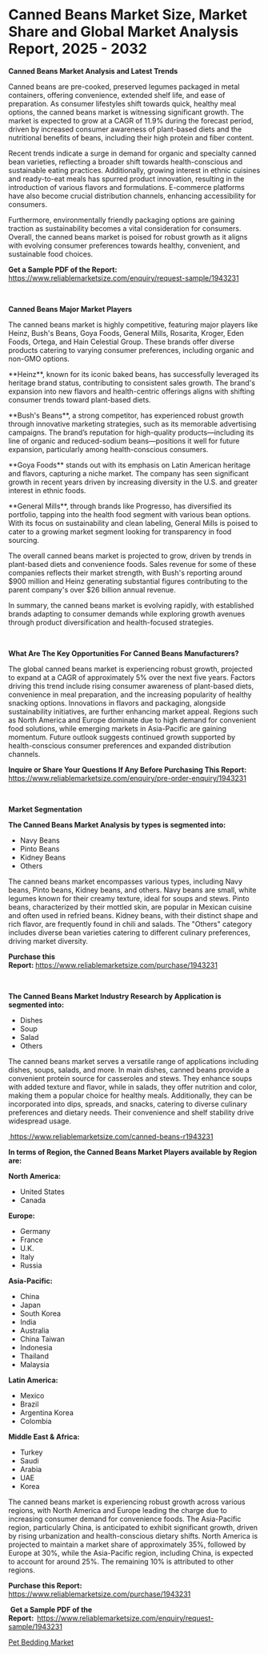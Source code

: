 <p><h1>Canned Beans Market Size, Market Share and Global Market Analysis Report, 2025 - 2032</h1></p><p><strong>Canned Beans Market Analysis and Latest Trends</strong></p>
<p><p>Canned beans are pre-cooked, preserved legumes packaged in metal containers, offering convenience, extended shelf life, and ease of preparation. As consumer lifestyles shift towards quick, healthy meal options, the canned beans market is witnessing significant growth. The market is expected to grow at a CAGR of 11.9% during the forecast period, driven by increased consumer awareness of plant-based diets and the nutritional benefits of beans, including their high protein and fiber content.</p><p>Recent trends indicate a surge in demand for organic and specialty canned bean varieties, reflecting a broader shift towards health-conscious and sustainable eating practices. Additionally, growing interest in ethnic cuisines and ready-to-eat meals has spurred product innovation, resulting in the introduction of various flavors and formulations. E-commerce platforms have also become crucial distribution channels, enhancing accessibility for consumers. </p><p>Furthermore, environmentally friendly packaging options are gaining traction as sustainability becomes a vital consideration for consumers. Overall, the canned beans market is poised for robust growth as it aligns with evolving consumer preferences towards healthy, convenient, and sustainable food choices.</p></p>
<p><strong>Get a Sample PDF of the Report:&nbsp;</strong> <a href="https://www.reliablemarketsize.com/enquiry/request-sample/1943231?utm_campaign=3120&utm_medium=2&utm_source=Github&utm_content=ia&utm_term=04042025&utm_id=canned-beans">https://www.reliablemarketsize.com/enquiry/request-sample/1943231</a></p>
<p>&nbsp;</p>
<p><strong>Canned Beans Major Market Players</strong></p>
<p><p>The canned beans market is highly competitive, featuring major players like Heinz, Bush's Beans, Goya Foods, General Mills, Rosarita, Kroger, Eden Foods, Ortega, and Hain Celestial Group. These brands offer diverse products catering to varying consumer preferences, including organic and non-GMO options. </p><p>**Heinz**, known for its iconic baked beans, has successfully leveraged its heritage brand status, contributing to consistent sales growth. The brand's expansion into new flavors and health-centric offerings aligns with shifting consumer trends toward plant-based diets.</p><p>**Bush's Beans**, a strong competitor, has experienced robust growth through innovative marketing strategies, such as its memorable advertising campaigns. The brand’s reputation for high-quality products—including its line of organic and reduced-sodium beans—positions it well for future expansion, particularly among health-conscious consumers.</p><p>**Goya Foods** stands out with its emphasis on Latin American heritage and flavors, capturing a niche market. The company has seen significant growth in recent years driven by increasing diversity in the U.S. and greater interest in ethnic foods.</p><p>**General Mills**, through brands like Progresso, has diversified its portfolio, tapping into the health food segment with various bean options. With its focus on sustainability and clean labeling, General Mills is poised to cater to a growing market segment looking for transparency in food sourcing.</p><p>The overall canned beans market is projected to grow, driven by trends in plant-based diets and convenience foods. Sales revenue for some of these companies reflects their market strength, with Bush's reporting around $900 million and Heinz generating substantial figures contributing to the parent company's over $26 billion annual revenue.</p><p>In summary, the canned beans market is evolving rapidly, with established brands adapting to consumer demands while exploring growth avenues through product diversification and health-focused strategies.</p></p>
<p>&nbsp;</p>
<p><strong>What Are The Key Opportunities For Canned Beans Manufacturers?</strong></p>
<p><p>The global canned beans market is experiencing robust growth, projected to expand at a CAGR of approximately 5% over the next five years. Factors driving this trend include rising consumer awareness of plant-based diets, convenience in meal preparation, and the increasing popularity of healthy snacking options. Innovations in flavors and packaging, alongside sustainability initiatives, are further enhancing market appeal. Regions such as North America and Europe dominate due to high demand for convenient food solutions, while emerging markets in Asia-Pacific are gaining momentum. Future outlook suggests continued growth supported by health-conscious consumer preferences and expanded distribution channels.</p></p>
<p><strong>Inquire or Share Your Questions If Any Before Purchasing This Report:</strong> <a href="https://www.reliablemarketsize.com/enquiry/pre-order-enquiry/1943231?utm_campaign=3120&utm_medium=2&utm_source=Github&utm_content=ia&utm_term=04042025&utm_id=canned-beans">https://www.reliablemarketsize.com/enquiry/pre-order-enquiry/1943231</a></p>
<p>&nbsp;</p>
<p><strong>Market Segmentation</strong></p>
<p><strong>The Canned Beans Market Analysis by types is segmented into:</strong></p>
<p><ul><li>Navy Beans</li><li>Pinto Beans</li><li>Kidney Beans</li><li>Others</li></ul></p>
<p><p>The canned beans market encompasses various types, including Navy beans, Pinto beans, Kidney beans, and others. Navy beans are small, white legumes known for their creamy texture, ideal for soups and stews. Pinto beans, characterized by their mottled skin, are popular in Mexican cuisine and often used in refried beans. Kidney beans, with their distinct shape and rich flavor, are frequently found in chili and salads. The "Others" category includes diverse bean varieties catering to different culinary preferences, driving market diversity.</p></p>
<p><strong>Purchase this Report:&nbsp;</strong><a href="https://www.reliablemarketsize.com/purchase/1943231?utm_campaign=3120&utm_medium=2&utm_source=Github&utm_content=ia&utm_term=04042025&utm_id=canned-beans">https://www.reliablemarketsize.com/purchase/1943231</a></p>
<p>&nbsp;</p>
<p><strong>The Canned Beans Market Industry Research by Application is segmented into:</strong></p>
<p><ul><li>Dishes</li><li>Soup</li><li>Salad</li><li>Others</li></ul></p>
<p><p>The canned beans market serves a versatile range of applications including dishes, soups, salads, and more. In main dishes, canned beans provide a convenient protein source for casseroles and stews. They enhance soups with added texture and flavor, while in salads, they offer nutrition and color, making them a popular choice for healthy meals. Additionally, they can be incorporated into dips, spreads, and snacks, catering to diverse culinary preferences and dietary needs. Their convenience and shelf stability drive widespread usage.</p></p>
<p><a href="https://www.reliablemarketsize.com/canned-beans-r1943231?utm_campaign=3120&utm_medium=2&utm_source=Github&utm_content=ia&utm_term=04042025&utm_id=canned-beans">&nbsp;https://www.reliablemarketsize.com/canned-beans-r1943231</a></p>
<p><strong>In terms of Region, the Canned Beans Market Players available by Region are:</strong></p>
<p>
    <p> <strong> North America: </strong>
        <ul>
            <li>United States</li>
            <li>Canada</li>
        </ul>
        </p> 
    <p> <strong> Europe: </strong>
        <ul>
            <li>Germany</li>
            <li>France</li>
            <li>U.K.</li>
            <li>Italy</li>
            <li>Russia</li>
        </ul>
        </p> 
    <p> <strong> Asia-Pacific: </strong>
        <ul>
            <li>China</li>
            <li>Japan</li>
            <li>South Korea</li>
            <li>India</li>
            <li>Australia</li>
            <li>China Taiwan</li>
            <li>Indonesia</li>
            <li>Thailand</li>
            <li>Malaysia</li>
        </ul>
        </p> 
    <p> <strong> Latin America: </strong>
        <ul>
            <li>Mexico</li>
            <li>Brazil</li>
            <li>Argentina Korea</li>
            <li>Colombia</li>
        </ul>
        </p> 
    <p> <strong> Middle East & Africa: </strong>
        <ul>
            <li>Turkey</li>
            <li>Saudi</li>
            <li>Arabia</li>
            <li>UAE</li>
            <li>Korea</li>
        </ul>
    </p>
    </p>
<p><p>The canned beans market is experiencing robust growth across various regions, with North America and Europe leading the charge due to increasing consumer demand for convenience foods. The Asia-Pacific region, particularly China, is anticipated to exhibit significant growth, driven by rising urbanization and health-conscious dietary shifts. North America is projected to maintain a market share of approximately 35%, followed by Europe at 30%, while the Asia-Pacific region, including China, is expected to account for around 25%. The remaining 10% is attributed to other regions.</p></p>
<p><strong>Purchase this Report: </strong><a href="https://www.reliablemarketsize.com/purchase/1943231?utm_campaign=3120&utm_medium=2&utm_source=Github&utm_content=ia&utm_term=04042025&utm_id=canned-beans">https://www.reliablemarketsize.com/purchase/1943231</a></p>
<p>&nbsp;<strong>Get a Sample PDF of the Report:&nbsp;&nbsp;</strong><a href="https://www.reliablemarketsize.com/enquiry/request-sample/1943231?utm_campaign=3120&utm_medium=2&utm_source=Github&utm_content=ia&utm_term=04042025&utm_id=canned-beans">https://www.reliablemarketsize.com/enquiry/request-sample/1943231</a></p>
<p><strong></strong></p>
<p><p><a href="https://github.com/mohmodsiason/Market-Research-Report-List-1/blob/main/pet-bedding-market.md?utm_campaign=3120&utm_medium=2&utm_source=Github&utm_content=ia&utm_term=04042025&utm_id=canned-beans">Pet Bedding Market</a></p></p>